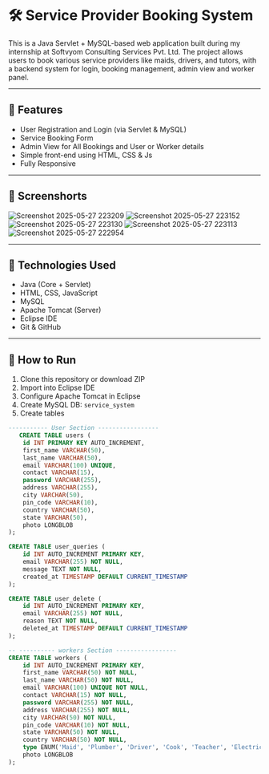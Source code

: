 # 🛠️ Service Provider Booking System

This is a Java Servlet + MySQL-based web application built during my internship at Softvyom Consulting Services Pvt. Ltd. The project allows users to book various service providers like maids, drivers, and tutors, with a backend system for login, booking management, admin view and worker panel.

---

## 📌 Features

- User Registration and Login (via Servlet & MySQL)
- Service Booking Form
- Admin View for All Bookings and User or Worker details
- Simple front-end using HTML, CSS & Js
- Fully Responsive

---

## 🧪 Screenshorts
![Screenshot 2025-05-27 223209](https://github.com/user-attachments/assets/55663576-3e8d-4a17-b269-4a33e4c374e8)
![Screenshot 2025-05-27 223152](https://github.com/user-attachments/assets/47908fea-4c9d-473e-ba09-b0deda071b59)
![Screenshot 2025-05-27 223130](https://github.com/user-attachments/assets/e166b5ff-7abe-4c9d-a153-6aced0c12dff)
![Screenshot 2025-05-27 223113](https://github.com/user-attachments/assets/5c47c31a-982c-49c1-9e49-90f334bd8235)
![Screenshot 2025-05-27 222954](https://github.com/user-attachments/assets/e63ab66e-91a8-462e-8930-23b333467288)

---

## 🧠 Technologies Used

- Java (Core + Servlet)
- HTML, CSS, JavaScript
- MySQL
- Apache Tomcat (Server)
- Eclipse IDE
- Git & GitHub

---

## 🧪 How to Run

1. Clone this repository or download ZIP
2. Import into Eclipse IDE
3. Configure Apache Tomcat in Eclipse
4. Create MySQL DB: `service_system`
5. Create tables
```sql
----------- User Section -----------------
   CREATE TABLE users (
    id INT PRIMARY KEY AUTO_INCREMENT,
    first_name VARCHAR(50),
    last_name VARCHAR(50),
    email VARCHAR(100) UNIQUE,
    contact VARCHAR(15),
    password VARCHAR(255),
    address VARCHAR(255),
    city VARCHAR(50),
    pin_code VARCHAR(10),
    country VARCHAR(50),
    state VARCHAR(50),
    photo LONGBLOB
);

CREATE TABLE user_queries (
    id INT AUTO_INCREMENT PRIMARY KEY,
    email VARCHAR(255) NOT NULL,
    message TEXT NOT NULL,
    created_at TIMESTAMP DEFAULT CURRENT_TIMESTAMP
);

CREATE TABLE user_delete (
    id INT AUTO_INCREMENT PRIMARY KEY,
    email VARCHAR(255) NOT NULL,
    reason TEXT NOT NULL,
    deleted_at TIMESTAMP DEFAULT CURRENT_TIMESTAMP
);

-- ---------- workers Section ----------------- 
CREATE TABLE workers (
    id INT AUTO_INCREMENT PRIMARY KEY,
    first_name VARCHAR(50) NOT NULL,
    last_name VARCHAR(50) NOT NULL,
    email VARCHAR(100) UNIQUE NOT NULL,
    contact VARCHAR(15) NOT NULL,
    password VARCHAR(255) NOT NULL,
    address VARCHAR(255) NOT NULL,
    city VARCHAR(50) NOT NULL,
    pin_code VARCHAR(10) NOT NULL,
    state VARCHAR(50) NOT NULL,
    country VARCHAR(50) NOT NULL,
    type ENUM('Maid', 'Plumber', 'Driver', 'Cook', 'Teacher', 'Electrician') NOT NULL,
    photo LONGBLOB
);

